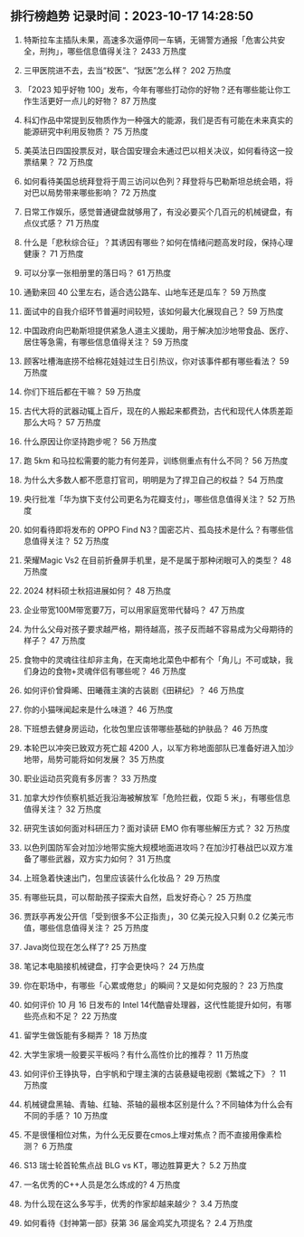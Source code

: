 
## 排行榜趋势 记录时间：2023-10-17 14:28:50
  
  1. 特斯拉车主插队未果，高速多次逼停同一车辆，无锡警方通报「危害公共安全，刑拘」，哪些信息值得关注？ 2433 万热度
    
  2. 三甲医院进不去，去当“校医”、“狱医”怎么样？ 202 万热度
    
  3. 「2023 知乎好物 100」发布，今年有哪些打动你的好物？还有哪些能让你工作生活更好一点儿的好物？ 87 万热度
    
  4. 科幻作品中常提到反物质作为一种强大的能源，我们是否有可能在未来真实的能源研究中利用反物质？ 75 万热度
    
  5. 美英法日四国投票反对，联合国安理会未通过巴以相关决议，如何看待这一投票结果？ 72 万热度
    
  6. 如何看待美国总统拜登将于周三访问以色列？拜登将与巴勒斯坦总统会晤，将对巴以局势带来哪些影响？ 72 万热度
    
  7. 日常工作娱乐，感觉普通键盘就够用了，有没必要买个几百元的机械键盘，有点仪式感？ 71 万热度
    
  8. 什么是「悲秋综合征」？其诱因有哪些？如何在情绪问题高发时段，保持心理健康？ 71 万热度
    
  9. 可以分享一张相册里的落日吗？ 61 万热度
    
  10. 通勤来回 40 公里左右，适合选公路车、山地车还是瓜车？ 59 万热度
    
  11. 面试中的自我介绍环节普遍时间较短，该如何最大化展现自己？ 59 万热度
    
  12. 中国政府向巴勒斯坦提供紧急人道主义援助，用于解决加沙地带食品、医疗、居住等急需，有哪些信息值得关注？ 59 万热度
    
  13. 顾客吐槽海底捞不给棉花娃娃过生日引热议，你对该事件都有哪些看法？ 59 万热度
    
  14. 你们下班后都在干嘛？ 59 万热度
    
  15. 古代大将的武器动辄上百斤，现在的人搬起来都费劲，古代和现代人体质差距那么大吗？ 57 万热度
    
  16. 什么原因让你坚持跑步呢？ 56 万热度
    
  17. 跑 5km 和马拉松需要的能力有何差异，训练侧重点有什么不同？ 56 万热度
    
  18. 为什么大多数人都不愿意打官司，明明是为了捍卫自己的权益？ 54 万热度
    
  19. 央行批准「华为旗下支付公司更名为花瓣支付」，哪些信息值得关注？ 52 万热度
    
  20. 如何看待即将发布的 OPPO Find N3？国密芯片、孤岛技术是什么？有哪些信息值得关注？ 52 万热度
    
  21. 荣耀Magic Vs2 在目前折叠屏手机里，是不是属于那种闭眼可入的类型？ 48 万热度
    
  22. 2024 材料硕士秋招进展如何？ 48 万热度
    
  23. 企业带宽100M带宽要7万，可以用家庭宽带代替吗？ 47 万热度
    
  24. 为什么父母对孩子要求越严格，期待越高，孩子反而越不容易成为父母期待的样子？ 47 万热度
    
  25. 食物中的灵魂往往却非主角，在天南地北菜色中都有个「角儿」不可或缺，我们身边的食物+灵魂伴侣有哪些呢？ 46 万热度
    
  26. 如何评价曾舜晞、田曦薇主演的古装剧《田耕纪》？ 46 万热度
    
  27. 你的小猫咪闻起来是什么味道？ 46 万热度
    
  28. 下班想去健身房运动，化妆包里应该带哪些基础的护肤品？ 46 万热度
    
  29. 本轮巴以冲突已致双方死亡超 4200 人，以军方称地面部队已准备好进入加沙地带，局势可能将如何发展？ 35 万热度
    
  30. 职业运动员究竟有多厉害？ 33 万热度
    
  31. 加拿大炒作侦察机抵近我沿海被解放军「危险拦截，仅距 5 米」，有哪些信息值得关注？ 32 万热度
    
  32. 研究生该如何面对科研压力？面对读研 EMO 你有哪些解压方式？ 32 万热度
    
  33. 以色列国防军会对加沙地带实施大规模地面进攻吗？在加沙打巷战巴以双方准备了哪些武器，双方实力如何？ 31 万热度
    
  34. 上班急着快速出门，包里应该装什么化妆品？ 29 万热度
    
  35. 有哪些玩具，可以帮助孩子探索大自然，启发好奇心？ 25 万热度
    
  36. 贾跃亭再发公开信「受到很多不公正指责」，30 亿美元投入只剩 0.2 亿美元市值，哪些信息值得关注？ 25 万热度
    
  37. Java岗位现在怎么样了? 25 万热度
    
  38. 笔记本电脑接机械键盘，打字会更快吗？ 24 万热度
    
  39. 你在职场中，有哪些「心累或倦怠」的瞬间？又是如何克服的？ 23 万热度
    
  40. 如何评价 10 月 16 日发布的 Intel 14代酷睿处理器，这代性能提升如何，有哪些亮点和不足？ 22 万热度
    
  41. 留学生做饭能有多糊弄？ 18 万热度
    
  42. 大学生家境一般要买平板吗？有什么高性价比的推荐？ 11 万热度
    
  43. 如何评价王铮执导，白宇帆和宁理主演的古装悬疑电视剧《繁城之下》？ 11 万热度
    
  44. 机械键盘黑轴、青轴、红轴、茶轴的最根本区别是什么？不同轴体为什么会有不同的手感？ 10 万热度
    
  45. 不是很懂相位对焦，为什么无反要在cmos上埋对焦点？而不直接用像素检测？ 6 万热度
    
  46. S13 瑞士轮首轮焦点战 BLG vs KT，哪边胜算更大？ 5.2 万热度
    
  47. 一名优秀的C++人员是怎么炼成的? 4 万热度
    
  48. 为什么现在这么多写手，优秀的作家却越来越少？ 3.4 万热度
    
  49. 如何看待《封神第一部》获第 36 届金鸡奖九项提名？ 2.4 万热度
    